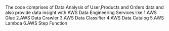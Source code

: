 The code comprises of Data Analysis of User,Products and Orders data and also provide data insight with AWS Data Engineering Services like 
  1.AWS Glue
  2.AWS Data Crawler
  3.AWS Data Classifier
  4.AWS Data Catalog
  5.AWS Lambda
  6.AWS Step Function 
  

